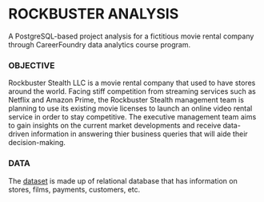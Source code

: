 # ROCKBUSTER ANALYSIS
A PostgreSQL-based project analysis for a fictitious movie rental company through CareerFoundry data analytics course program. 



### OBJECTIVE
Rockbuster Stealth LLC is a movie rental company that used to have stores around the world. Facing stiff competition from streaming services such as Netflix and Amazon Prime, the Rockbuster Stealth management team is planning to use its existing movie licenses to launch an online video rental service in order to stay competitive. The executive management team aims to gain insights on the current market developments and receive data-driven information in answering thier business queries that will aide their decision-making.



### DATA
The [dataset](https://github.com/gskelley/Rockbuster_Analysis/blob/main/dvdrental.tar) is made up of relational database that has information on stores, films, payments, customers, etc.
